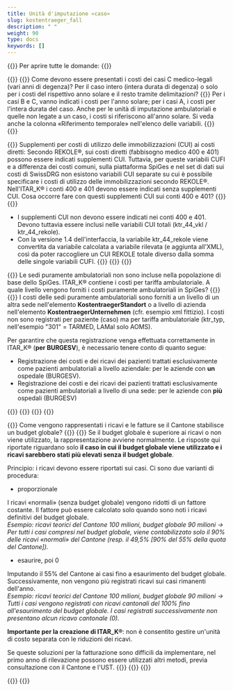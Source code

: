 ```yaml
---
title: Unità d'imputazione «caso»
slug: kostentraeger_fall
description: " "
weight: 90
type: docs
keywords: []
---
```


{{<faqBlock>}}
Per aprire tutte le domande: {{<collapsibleGroupCommand groupId="kostentraeger">}}

{{<numberedList>}}
{{<listItem>}}
Come devono essere presentati i costi dei casi C medico-legali (vari anni di degenza)? Per il caso intero (intera durata di degenza) o solo per i costi del rispettivo anno solare e il resto tramite delimitazioni?
{{<collapsibleBlock groupId="kostentraeger">}}
Per i casi B e C, vanno indicati i costi per l'anno solare; per i casi A, i costi per l'intera durata del caso. Anche per le unità di imputazione ambulatoriali e quelle non legate a un caso, i costi si riferiscono all'anno solare. Si veda anche la colonna «Riferimento temporale» nell'elenco delle variabili.
{{</collapsibleBlock>}}
{{</listItem>}}
<!--
{{<listItem>}}
I casi di lungodegenza possono essere forniti in SpiGes con KTR tipo 101=lungodegenza come unità di costo indipendente dal caso, anche se il SOMED per l'assistenza di lungodegenza viene registrato in parallelo?
{{<collapsibleBlock groupId="kostentraeger">}}
Se l'organizzazione compila il SOMED, questi costi devono essere registrati in SpiGes tramite il tipo KTR 101. Al contrario, i singoli casi di lunga durata in cure acute e riabilitazione (pazienti in attesa) devono essere mappati come tipo KTR 1 (=caso) e la corrispondente tariffa 7 (=tassa di cura). In questo modo si garantisce la correttezza dell'ITAR_K e delle statistiche.
{{</collapsibleBlock>}}
{{</listItem>}}
-->
{{<listItem>}}
Supplementi per costi di utilizzo delle immobilizzazioni (CUI) ai costi diretti:  Secondo REKOLE®, sui costi diretti (fabbisogno medico 400 e 401) possono essere indicati supplementi CUI. Tuttavia, per queste variabili CUFI e a differenza dei costi comuni, sulla piattaforma SpiGes e nel set di dati sui costi di SwissDRG non esistono variabili CUI separate su cui è possibile specificare i costi di utilizzo delle immobilizzazioni secondo REKOLE®. Nell'ITAR_K® i conti 400 e 401 devono essere indicati senza supplementi CUI. Cosa occorre fare con questi supplementi CUI sui conti 400 e 401?
{{<collapsibleBlock groupId="kostentraeger">}}
{{<markdown>}}

- I supplementi CUI non devono essere indicati nei conti 400 e 401. Devono tuttavia essere inclusi nelle variabili CUI totali (ktr_44_vkl / ktr_44_rekole).
- Con la versione 1.4 dell'interfaccia, la variabile ktr_44_rekole viene convertita da variabile calcolata a variabile rilevata (e aggiunta all'XML), così da poter raccogliere un CUI REKOLE totale diverso dalla somma delle singole variabili CUFI.
{{</markdown>}}
{{</collapsibleBlock>}}
{{</listItem>}}

{{<listItem>}}
Le sedi puramente ambulatoriali non sono incluse nella popolazione di base dello SpiGes. ITAR_K® contiene i costi per tariffa ambulatoriale. A quale livello vengono forniti i costi puramente ambulatoriali in SpiGes?
{{<collapsibleBlock groupId="kostentraeger">}}
{{<markdown>}}
I costi delle sedi puramente ambulatoriali sono forniti a un livello di un altra sede nell'elemento **KostentraegerStandort** o a livello di azienda nell'elemento **KostentraegerUnternehmen** (cfr. esempio xml fittizio). I costi non sono registrati per paziente (caso) ma per tariffa ambulatoriale (ktr_typ, nell'esempio "301" = TARMED, LAMal solo AOMS).

Per garantire che questa registrazione venga effettuata correttamente in ITAR_K® (**per BURGESV**), è necessario tenere conto di quanto segue:

- Registrazione dei costi e dei ricavi dei pazienti trattati esclusivamente come pazienti ambulatoriali a livello aziendale: per le aziende con **un** ospedale (BURGESV).
- Registrazione dei costi e dei ricavi dei pazienti trattati esclusivamente come pazienti ambulatoriali a livello di una sede: per le aziende con **più** ospedali (BURGESV)

{{<insertImage image="xml_tarifambu.png" class="edge max-w-70">}}
{{</markdown>}}
{{</collapsibleBlock>}}
{{</listItem>}}

{{<listItem>}} <!--DeepL-->
Come vengono rappresentati i ricavi e le fatture se il Cantone stabilisce un budget globale?
{{<collapsibleBlock groupId="kostentraeger">}}
{{<markdown>}}
Se il budget globale è superiore ai ricavi o non viene utilizzato, la rappresentazione avviene normalmente. Le risposte qui riportate riguardano solo **il caso in cui il budget globale viene utilizzato e i ricavi sarebbero stati più elevati senza il budget globale**. 

Principio: i ricavi devono essere riportati sui casi.
Ci sono due varianti di procedura:
- proporzionale

I ricavi «normali» (senza budget globale) vengono ridotti di un fattore costante. Il fattore può essere calcolato solo quando sono noti i ricavi definitivi del budget globale.  
_Esempio: ricavi teorici del Cantone 100 milioni, budget globale 90 milioni -> Per tutti i casi compresi nel budget globale, viene contabilizzato solo il 90% delle ricavi «normali» del Cantone (resp. il 49,5% [90% del 55% della quota del Cantone])._

- esaurire, poi 0

Imputando il 55% del Cantone ai casi fino a esaurimento del budget globale. Successivamente, non vengono più registrati ricavi sui casi rimanenti dell'anno.  
_Esempio: ricavi teorici del Cantone 100 milioni, budget globale 90 milioni -> Tutti i casi vengono registrati con ricavi cantonali del 100% fino all'esaurimento del budget globale. I casi registrati successivamente non presentano alcun ricavo cantonale (0)._

**Importante per la creazione di ITAR_K®**: non è consentito gestire un'unità di costo separata con le riduzioni dei ricavi.

Se queste soluzioni per la fatturazione sono difficili da implementare, nel primo anno di rilevazione possono essere utilizzati altri metodi, previa consultazione con il Cantone e l'UST. 
{{</markdown>}}
{{</collapsibleBlock>}}
{{</listItem>}}

{{</numberedList>}}
{{</faqBlock>}}
